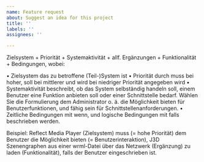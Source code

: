 ```yaml
---
name: Feature request
about: Suggest an idea for this project
title: ''
labels: ''
assignees: ''

---
```


Zielsystem + Priorität + Systemaktivität + allf. Ergänzungen + Funktionalität + Bedingungen, wobei:

•	Zielsystem das zu betroffene (Teil-)System ist
•	Priorität durch muss bei hoher, soll bei mittlerer und wird bei niedriger Priorität angegeben wird
•	Systemaktivität beschreibt, ob das System selbständig handeln soll, einem Benutzer eine Funktion anbieten soll oder einer Schnittstelle bedarf. Wählen Sie die Formulierung dem Administrator o. ä. die Möglichkeit bieten für Benutzerfunktionen, und fähig sein für Schnittstellenanforderungen.
•	Zeitliche Bedingungen mit wenn, und logische Bedingungen mit falls beschrieben werden.

Beispiel: Reflect Media Player (Zielsystem) muss (= hohe Priorität) dem Benutzer die Möglichkeit bieten (= Benutzerinteraktion), J3D Szenengraphen aus einer wrml-Datei über das Netzwerk (Ergänzung) zu laden (Funktionalität), falls der Benutzer eingeschrieben ist.
